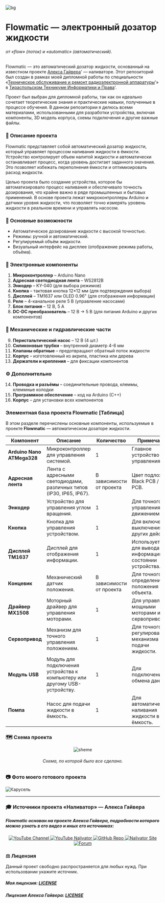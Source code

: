 <!-- фото проекта -->
![bg](https://github.com/love-angelll/Flowmatic/blob/main/img/bg.png )
# Flowmatic — электронный дозатор жидкости 
###### от «flow» (поток) и «automatic» (автоматический).  

Flowmatic — это автоматический дозатор жидкости, основанный на известном проекте [Алекса Гайвера](https://www.google.com/url?sa=t&source=web&rct=j&opi=89978449&url=https://alexgyver.ru/about_gyver/&ved=2ahUKEwi2q-HMqdOLAxXq9QIHHc0FFR0QFnoECCYQAQ&usg=AOvVaw1rDqv2uakHtufNj98641UN)' — наливаторе. Этот репозиторий был создан в рамках моей дипломной работы по специальности «[Техническое обслуживание и ремонт радиоэлектронной аппаратуры](https://www.google.com/url?sa=t&source=web&rct=j&opi=89978449&url=http://ttiip.ru/technik_2110202.html&ved=2ahUKEwibq_acqdOLAxUN-AIHHZ_fA44QFnoECB0QAQ&usg=AOvVaw1QHKlo13XkNP1YWU1fiTzu )'» в [Тираспольском Техникуме Информатики и Права](https://ttiip.ru/index.php)'.

Проект был выбран для дипломной работы, так как он идеально сочетает теоретические знания и практические навыки, полученные в процессе обучения. В данном репозитории я делюсь всеми материалами, использованными для разработки устройства, включая компоненты, 3D модель корпуса, схемы подключения и другие важные файлы.

### 📃 Описание проекта

Flowmatic представляет собой автоматический дозатор жидкости, который управляет процессом наливания жидкости в ёмкости. Устройство контролирует объем налитой жидкости и автоматически останавливает процесс, когда уровень достигает заданного значения. Это позволяет избежать переполнения ёмкости и оптимизировать расход жидкости.

Целью проекта было создание устройства, которое бы автоматизировало процесс наливания и обеспечивало точность дозирования, что крайне важно в ряде промышленных и бытовых применений. В основе проекта лежат микроконтроллеры Arduino и датчики уровня жидкости, что позволяет точно измерять уровень жидкости в реальном времени и управлять насосом.

### 🔧 Основные возможности

- Автоматическое дозирование жидкости с высокой точностью.
- Режимы: ручной и автоматический.
- Регулируемый объём жидкости.
- Визуальный интерфейс на дисплее (отображение режима работы, объёма).

### 🧰 Электронные компоненты 
 
1. **Микроконтроллер** – Arduino Nano  
2. **Адресная светодиодная лента** – WS2812B  
3. **Энкодер** – KY-040 (для выбора режимов)  
4. **Кнопка** – тактовая кнопка 12×12 мм (для подтверждения выбора)  
5. **Дисплей** – TM1637 или OLED 0.96" (для отображения информации)  
6. **Реле** – 4-канальное реле 5 В (управление насосами)  
7. **Блок питания** – 12 В, 5 А  
8. **DC-DC преобразователь** – 12 В → 5 В (для питания Arduino и других компонентов)  

### 🔩 Механические и гидравлические части  
9. **Перистальтический насос** – 12 В (4 шт.)  
10. **Силиконовые трубки** – внутренний диаметр 4-6 мм  
11. **Клапаны обратные** – предотвращают обратный поток жидкости  
12. **Корпус** – изготовленный из акрила, пластика или дерева  
13. **Держатели и крепления** – для фиксации компонентов  

### ⚙️ Дополнительно  
14. **Проводка и разъёмы** – соединительные провода, клеммы, клеммные колодки  
15. **Программное обеспечение** – код на Arduino (C++)  
16. **Корпус** – для установки всех компонентов

### Элементная база проекта Flowmatic [Таблица]

В этом разделе перечислены основные компоненты, используемые в проекте **Flowmatic** — автоматическом дозаторе жидкости.

| **Компонент**                 | **Описание**                                                                 | **Количество**  | **Примечания**                                                 |
|-------------------------------|-----------------------------------------------------------------------------|-----------------|--------------------------------------------------------------|
| **Arduino Nano ATMega328**     | Микроконтроллер для управления системой.                                      | 1               | Главное устройство управления.                                |
| **Адресная лента**             | Лента с адресными светодиодами, различных типов (IP30, IP65, IP67).           | В зависимости от проекта | Цвет подложки: Black PCB / White PCB.                         |
| **Энкодер**                    | Устройство для управления углом вращения.                                    | 1               | Для точного управления движением.                             |
| **Кнопка**                     | Кнопка для управления устройством.                                           | 1               | Для включения/выключения или других действий.                  |
| **Дисплей TM1637**             | Дисплей для отображения информации.                                          | 1               | Используется для вывода информации о состоянии устройства.     |
| **Концевик**                   | Механический датчик положения.                                               | В зависимости от проекта               | Для точного определения положения объекта.                     |
| **Драйвер MX1508**             | Моторный драйвер для управления моторами.                                    | 1               | Для управления мощными моторами или сервоприводами.            |
| **Сервопривод**                | Механизм для точного управления положением.                                 | 1               | Для точного регулирования механизма или подачи жидкости.       |
| **Модуль USB**                 | Модуль для подключения устройства к компьютеру или другому USB-устройству.   | 1               | Для подключения и обмена данными.                              |
| **Помпа**                      | Насос для подачи жидкости в ёмкость.                                         | 1               | Для автоматического наливания жидкости в ёмкость.              |




### 🗺️ Схема проекта

<div align="center">
  <img src="https://github.com/love-angelll/Flowmatic/blob/main/Project%20Files/sheme.jpg" alt="sheme">
  <h6>Схема, по которой было все сделано.</h6>
</div> 

### 📷 Фото моего готового проекта

![Карусель](https://github.com/love-angelll/Flowmatic/blob/main/Project%20Files/sheme.jpg) 






<!-- Официальные источники и лицензия -->

---

### 🎓 Источники проекта «Наливатор» — Алекса Гайвера

##### Flowmatic основан на проекте Алекса Гайвера, подробности которого можно узнать в его видео и иных его источниках:


<div align="center">
  <a href="https://youtube.com/@alexgyvershow" target="_blank">
    <img src="https://img.shields.io/badge/YouTube-Канал-red?style=for-the-badge&logo=youtube" alt="YouTube Channel">
  </a>
  
  <a href="https://www.youtube.com/watch?v=VNx4pFdzfI4" target="_blank">
    <img src="https://img.shields.io/badge/YouTube-Наливатор-red?style=for-the-badge&logo=youtube" alt="YouTube Nalivator">
  </a>
  
  <a href="https://github.com/AlexGyver/GyverDrink/" target="_blank">
    <img src="https://img.shields.io/badge/GitHub-Проект-black?style=for-the-badge&logo=github" alt="GitHub Repo">
  </a>

  <a href="https://alexgyver.ru/gyverdrink/" target="_blank">
    <img src="https://img.shields.io/badge/Site-Наливатор-blue?style=for-the-badge&logo=google-chrome" alt="Nalivator Site">
  </a>
  
  <a href="https://community.alexgyver.ru/threads/der-nalivator-modificirovannaja-versija-gyverdrink.4021/" target="_blank">
    <img src="https://img.shields.io/badge/Forum-Обсуждение-blue?style=for-the-badge&logo=google-chrome" alt="Forum">
  </a>
</div>

### ⚖️ Лицензия

Данный проект свободно распространяется для любых нужд. При использовании укажите источник.

##### Моя лицензия: [LICENSE](LICENSE)
##### Лицензия Алекса Гайвера: [LICENSE](https://github.com/AlexGyver/GyverDrink/blob/master/LICENSE)


